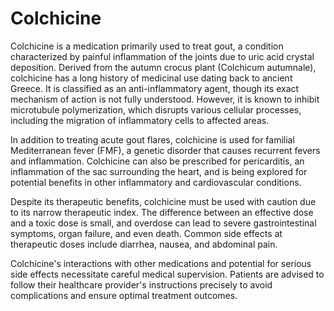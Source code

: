 <!--
source: gpt-40
treats: gout, inflammation, familial Mediterranean fever (FMF), pericarditis
tags: anti-inflammatories medications
-->

# Colchicine

Colchicine is a medication primarily used to treat gout, a condition characterized by painful inflammation of the joints due to uric acid crystal deposition. Derived from the autumn crocus plant (Colchicum autumnale), colchicine has a long history of medicinal use dating back to ancient Greece. It is classified as an anti-inflammatory agent, though its exact mechanism of action is not fully understood. However, it is known to inhibit microtubule polymerization, which disrupts various cellular processes, including the migration of inflammatory cells to affected areas.

In addition to treating acute gout flares, colchicine is used for familial Mediterranean fever (FMF), a genetic disorder that causes recurrent fevers and inflammation. Colchicine can also be prescribed for pericarditis, an inflammation of the sac surrounding the heart, and is being explored for potential benefits in other inflammatory and cardiovascular conditions.

Despite its therapeutic benefits, colchicine must be used with caution due to its narrow therapeutic index. The difference between an effective dose and a toxic dose is small, and overdose can lead to severe gastrointestinal symptoms, organ failure, and even death. Common side effects at therapeutic doses include diarrhea, nausea, and abdominal pain.

Colchicine's interactions with other medications and potential for serious side effects necessitate careful medical supervision. Patients are advised to follow their healthcare provider's instructions precisely to avoid complications and ensure optimal treatment outcomes.
